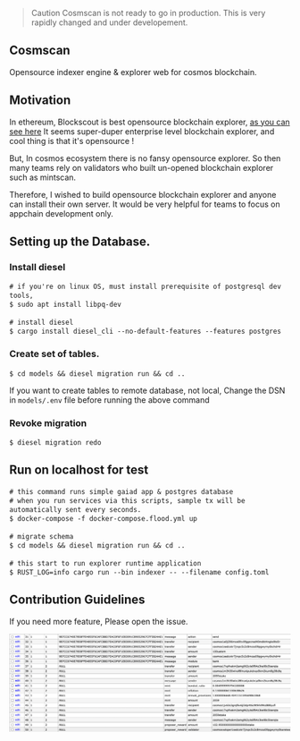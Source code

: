 > Caution
> Cosmscan is not ready to go in production.
> This is very rapidly changed and under developement.

## Cosmscan
Opensource indexer engine & explorer web for cosmos blockchain.

## Motivation
In ethereum, Blockscout is best opensource blockchain explorer, [as you can see here](https://blockscout.com/eth/mainnet/)
It seems super-duper enterprise level blockchain explorer, and cool thing is that it's opensource !

But, In cosmos ecosystem there is no fansy opensource explorer.
So then many teams rely on validators who built un-opened blockchain explorer such as mintscan.

Therefore, I wished to build opensource blockchain explorer and anyone can install their own server.
It would be very helpful for teams to focus on appchain development only.

## Setting up the Database.
### Install diesel
```shell
# if you're on linux OS, must install prerequisite of postgresql dev tools,
$ sudo apt install libpq-dev

# install diesel
$ cargo install diesel_cli --no-default-features --features postgres
```

### Create set of tables.
```shell
$ cd models && diesel migration run && cd ..
```

If you want to create tables to remote database, not local, Change the DSN in `models/.env` file before running the above command

### Revoke migration
```shell
$ diesel migration redo
```

## Run on localhost for test
```shell
# this command runs simple gaiad app & postgres database
# when you run services via this scripts, sample tx will be automatically sent every seconds.
$ docker-compose -f docker-compose.flood.yml up

# migrate schema
$ cd models && diesel migration run && cd ..

# this start to run explorer runtime application
$ RUST_LOG=info cargo run --bin indexer -- --filename config.toml
```

## Contribution Guidelines
If you need more feature, Please open the issue.

![Database](./docs/images/db.png)
